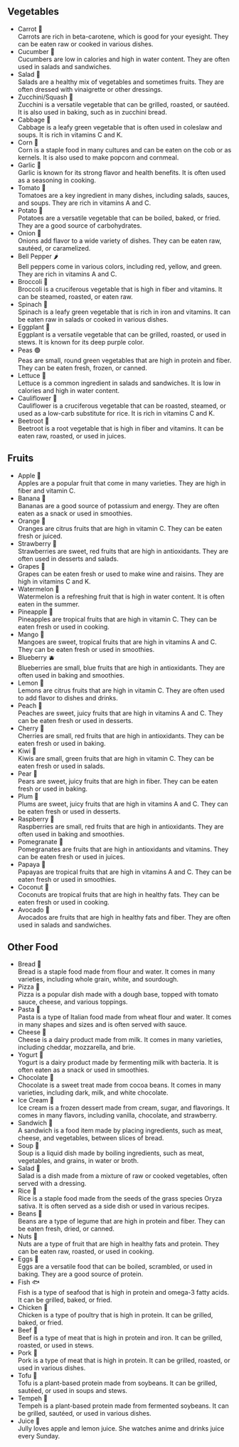 ## Vegetables
- Carrot 🥕  
  Carrots are rich in beta-carotene, which is good for your eyesight. They can be eaten raw or cooked in various dishes.
- Cucumber 🥒  
  Cucumbers are low in calories and high in water content. They are often used in salads and sandwiches.
- Salad 🥗  
  Salads are a healthy mix of vegetables and sometimes fruits. They are often dressed with vinaigrette or other dressings.
- Zucchini/Squash 🥒  
  Zucchini is a versatile vegetable that can be grilled, roasted, or sautéed. It is also used in baking, such as in zucchini bread.
- Cabbage 🥬  
  Cabbage is a leafy green vegetable that is often used in coleslaw and soups. It is rich in vitamins C and K.
- Corn 🌽  
  Corn is a staple food in many cultures and can be eaten on the cob or as kernels. It is also used to make popcorn and cornmeal.
- Garlic 🧄  
  Garlic is known for its strong flavor and health benefits. It is often used as a seasoning in cooking.
- Tomato 🍅  
  Tomatoes are a key ingredient in many dishes, including salads, sauces, and soups. They are rich in vitamins A and C.
- Potato 🥔  
  Potatoes are a versatile vegetable that can be boiled, baked, or fried. They are a good source of carbohydrates.
- Onion 🧅  
  Onions add flavor to a wide variety of dishes. They can be eaten raw, sautéed, or caramelized.
- Bell Pepper 🌶️  
  Bell peppers come in various colors, including red, yellow, and green. They are rich in vitamins A and C.
- Broccoli 🥦  
  Broccoli is a cruciferous vegetable that is high in fiber and vitamins. It can be steamed, roasted, or eaten raw.
- Spinach 🥬  
  Spinach is a leafy green vegetable that is rich in iron and vitamins. It can be eaten raw in salads or cooked in various dishes.
- Eggplant 🍆  
  Eggplant is a versatile vegetable that can be grilled, roasted, or used in stews. It is known for its deep purple color.
- Peas 🟢  
  Peas are small, round green vegetables that are high in protein and fiber. They can be eaten fresh, frozen, or canned.
- Lettuce 🥬  
  Lettuce is a common ingredient in salads and sandwiches. It is low in calories and high in water content.
- Cauliflower 🥦  
  Cauliflower is a cruciferous vegetable that can be roasted, steamed, or used as a low-carb substitute for rice. It is rich in vitamins C and K.
- Beetroot 🥕  
  Beetroot is a root vegetable that is high in fiber and vitamins. It can be eaten raw, roasted, or used in juices.

## Fruits
- Apple 🍎  
  Apples are a popular fruit that come in many varieties. They are high in fiber and vitamin C.
- Banana 🍌  
  Bananas are a good source of potassium and energy. They are often eaten as a snack or used in smoothies.
- Orange 🍊  
  Oranges are citrus fruits that are high in vitamin C. They can be eaten fresh or juiced.
- Strawberry 🍓  
  Strawberries are sweet, red fruits that are high in antioxidants. They are often used in desserts and salads.
- Grapes 🍇  
  Grapes can be eaten fresh or used to make wine and raisins. They are high in vitamins C and K.
- Watermelon 🍉  
  Watermelon is a refreshing fruit that is high in water content. It is often eaten in the summer.
- Pineapple 🍍  
  Pineapples are tropical fruits that are high in vitamin C. They can be eaten fresh or used in cooking.
- Mango 🥭  
  Mangoes are sweet, tropical fruits that are high in vitamins A and C. They can be eaten fresh or used in smoothies.
- Blueberry 🫐  
  Blueberries are small, blue fruits that are high in antioxidants. They are often used in baking and smoothies.
- Lemon 🍋  
  Lemons are citrus fruits that are high in vitamin C. They are often used to add flavor to dishes and drinks.
- Peach 🍑  
  Peaches are sweet, juicy fruits that are high in vitamins A and C. They can be eaten fresh or used in desserts.
- Cherry 🍒  
  Cherries are small, red fruits that are high in antioxidants. They can be eaten fresh or used in baking.
- Kiwi 🥝  
  Kiwis are small, green fruits that are high in vitamin C. They can be eaten fresh or used in salads.
- Pear 🍐  
  Pears are sweet, juicy fruits that are high in fiber. They can be eaten fresh or used in baking.
- Plum 🍑  
  Plums are sweet, juicy fruits that are high in vitamins A and C. They can be eaten fresh or used in desserts.
- Raspberry 🍇  
  Raspberries are small, red fruits that are high in antioxidants. They are often used in baking and smoothies.
- Pomegranate 🍎  
  Pomegranates are fruits that are high in antioxidants and vitamins. They can be eaten fresh or used in juices.
- Papaya 🍈  
  Papayas are tropical fruits that are high in vitamins A and C. They can be eaten fresh or used in smoothies.
- Coconut 🥥  
  Coconuts are tropical fruits that are high in healthy fats. They can be eaten fresh or used in cooking.
- Avocado 🥑  
  Avocados are fruits that are high in healthy fats and fiber. They are often used in salads and sandwiches.

## Other Food
- Bread 🍞  
  Bread is a staple food made from flour and water. It comes in many varieties, including whole grain, white, and sourdough.
- Pizza 🍕  
  Pizza is a popular dish made with a dough base, topped with tomato sauce, cheese, and various toppings.
- Pasta 🍝  
  Pasta is a type of Italian food made from wheat flour and water. It comes in many shapes and sizes and is often served with sauce.
- Cheese 🧀  
  Cheese is a dairy product made from milk. It comes in many varieties, including cheddar, mozzarella, and brie.
- Yogurt 🥛  
  Yogurt is a dairy product made by fermenting milk with bacteria. It is often eaten as a snack or used in smoothies.
- Chocolate 🍫  
  Chocolate is a sweet treat made from cocoa beans. It comes in many varieties, including dark, milk, and white chocolate.
- Ice Cream 🍨  
  Ice cream is a frozen dessert made from cream, sugar, and flavorings. It comes in many flavors, including vanilla, chocolate, and strawberry.
- Sandwich 🥪  
  A sandwich is a food item made by placing ingredients, such as meat, cheese, and vegetables, between slices of bread.
- Soup 🍲  
  Soup is a liquid dish made by boiling ingredients, such as meat, vegetables, and grains, in water or broth.
- Salad 🥗  
  Salad is a dish made from a mixture of raw or cooked vegetables, often served with a dressing.
- Rice 🍚  
  Rice is a staple food made from the seeds of the grass species Oryza sativa. It is often served as a side dish or used in various recipes.
- Beans 🫘  
  Beans are a type of legume that are high in protein and fiber. They can be eaten fresh, dried, or canned.
- Nuts 🥜  
  Nuts are a type of fruit that are high in healthy fats and protein. They can be eaten raw, roasted, or used in cooking.
- Eggs 🥚  
  Eggs are a versatile food that can be boiled, scrambled, or used in baking. They are a good source of protein.
- Fish 🐟  
  Fish is a type of seafood that is high in protein and omega-3 fatty acids. It can be grilled, baked, or fried.
- Chicken 🍗  
  Chicken is a type of poultry that is high in protein. It can be grilled, baked, or fried.
- Beef 🥩  
  Beef is a type of meat that is high in protein and iron. It can be grilled, roasted, or used in stews.
- Pork 🍖  
  Pork is a type of meat that is high in protein. It can be grilled, roasted, or used in various dishes.
- Tofu 🍲  
  Tofu is a plant-based protein made from soybeans. It can be grilled, sautéed, or used in soups and stews.
- Tempeh 🍲  
  Tempeh is a plant-based protein made from fermented soybeans. It can be grilled, sautéed, or used in various dishes.
- Juice 🥤  
  Jully loves apple and lemon juice. She watches anime and drinks juice every Sunday.

